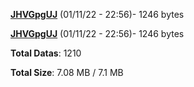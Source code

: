 [**JHVGpgUJ**](/data/JHVGpgUJ.txt) (01/11/22 - 22:56)- 1246 bytes

[**JHVGpgUJ**](/data/JHVGpgUJ.txt) (01/11/22 - 22:56)- 1246 bytes

**Total Datas**: 1210

**Total Size**: 7.08 MB / 7.1 MB
